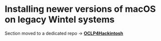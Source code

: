 # Installing newer versions of macOS on legacy Wintel systems

Section moved to a dedicated repo &rarr; [**OCLP4Hackintosh**](https://github.com/5T33Z0/OCLP4Hackintosh)